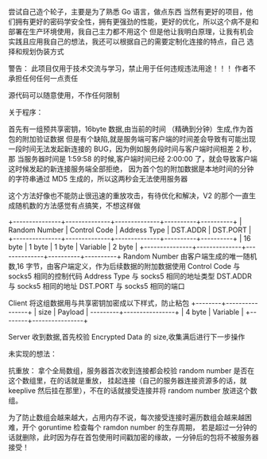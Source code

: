 尝试自己造个轮子，主要是为了熟悉 Go 语言，做点东西
当然有更好的项目，他们拥有更好的密码学安全性，拥有更强劲的性能，更好的优化，所以这个病不是和部署在生产环境使用，我自己主力都不用这个
但是他让我明白原理，让我有机会实践且应用我自己的想法，我还可以根据自己的需要定制化连接的特点，自己 选择和规划伪装方式

警告： 此项目仅用于技术交流与学习，禁止用于任何违规违法用途！！！ 作者不承担任何任何一点责任

源代码可以随意使用，不作任何限制

关于程序：

首先有一组预共享密钥，16byte 数据,由当前的时间 （精确到分钟）生成,作为首包的附加验证数据
但是有个缺陷,就是服务端可客户端的时间差会导致有可能出现一段时间无法发起新连接的 BUG，因为例如服务段时间与客户端时间相差 2 秒，那
当服务器时间是 1:59:58 的时候,客户端时间已经 2:00:00 了，就会导致客户端这时候发起的新连接服务端全部拒绝，
因为首个包的附加数据是本地时间的分钟的字符串通过 MD5 生成的，所以这两秒会无法使用服务器

这个方法好像也不能防止很迅速的重放攻击，有待优化和解决，V2 的那个一直生成随机数的方法感觉有点搞笑，不想这样做

+---------------+--------------+--------------+----------+----------+
| Random Number | Control Code | Address Type | DST.ADDR | DST.PORT |
+---------------+--------------+--------------+----------+----------+
| 16 byte | 1 byte | 1 byte | Variable | 2 byte |
+---------------+--------------+--------------+----------+----------+
Random Number 由客户端生成的唯一随机数,16 字节，由客户端定义，作为后续数据的附加数据使用
Control Code 与 socks5 相同的控制代码
Address Type 与 socks5 相同的地址类型
DST.ADDR 与 socks5 相同的地址
DST.PORT 与 socks5 相同的端口

Client 将这组数据用与共享密钥加密成以下样式，防止粘包
+--------+----------------+
| size | Payload |
---------+----------------+
| 4 byte | Variable |
+--------+----------------+

Server 收到数据,首先校验 Encrypted Data 的 size,收集满后进行下一步操作

未实现的想法：

抗重放：
拿个全局数组，服务器首次收到连接都会校验 random number 是否在这个数组里，在的话就是重放，
挂起连接（自己的服务器连接资源多的话，就 keeplive 然后挂在那里），不在的话就接受连接并将
random number 放进这个数组。

为了防止数组会越来越大，占用内存不说，每次接受连接时遍历数组会越来越困难，开个 goruntime 检查每个 ramdon number 的生存周期，
若是超过一分钟的话就删除，此时因为存在首包使用时间戳加密的缘故，一分钟后的包将不被服务器接受！
